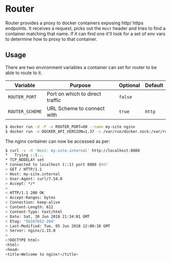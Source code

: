 # Router

Router provides a proxy to docker containers exposing http/ https endpoints. It receives a request, picks out the `Host` header and tries to find a container matching that name. If it can find one it'll look for a set of env vars to determine how to proxy to that container.


## Usage

There are two environment variables a container can set for router to be able to route to it.

| Variable        | Purpose                         | Optional | Default |
|-----------------|---------------------------------|----------|---------|
| `ROUTER_PORT`   | Port on which to direct traffic | `false`  |         |
| `ROUTER_SCHEME` | URL Scheme to connect with      | `true`   | `http`  |


```bash
$ docker run -d -P -e ROUTER_PORT=80 --name my-site nginx
$ docker run -e DOCKER_API_VERSION=1.37 -v /var/run/docker.sock:/var/run/docker.sock -p8080:8080 -ti jspc/router
```

The nginx container can now be accessed as per:

```bash
$ curl -v -H 'Host: my-site.internal' http://localhost:8080                                                                       * Rebuilt URL to: http://localhost:8080/
*   Trying ::1...
* TCP_NODELAY set
* Connected to localhost (::1) port 8080 (#0)
> GET / HTTP/1.1
> Host: my-site.internal
> User-Agent: curl/7.54.0
> Accept: */*
>
< HTTP/1.1 200 OK
< Accept-Ranges: bytes
< Connection: keep-alive
< Content-Length: 612
< Content-Type: text/html
< Date: Sat, 30 Jun 2018 21:34:01 GMT
< Etag: "5b167b52-264"
< Last-Modified: Tue, 05 Jun 2018 12:00:18 GMT
< Server: nginx/1.15.0
<
<!DOCTYPE html>
<html>
<head>
<title>Welcome to nginx!</title>
```
